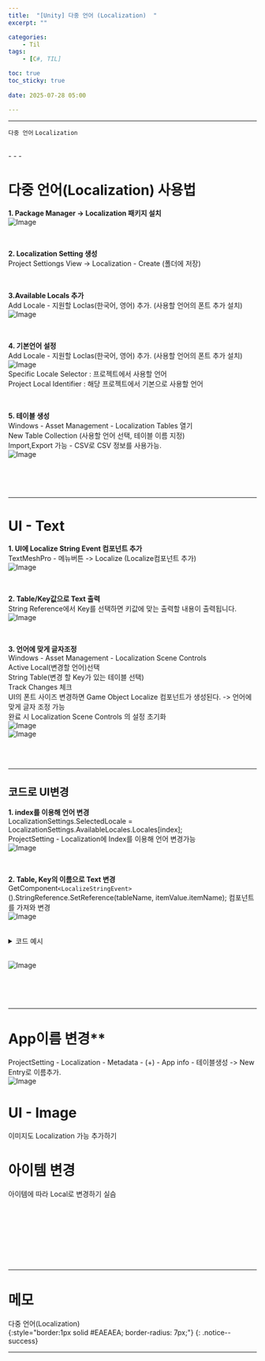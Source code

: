 ```yaml
---
title:  "[Unity] 다중 언어 (Localization)  "
excerpt: ""

categories:
    - Til
tags:
    - [C#, TIL]

toc: true
toc_sticky: true
 
date: 2025-07-28 05:00

---
```

- - -


`다중 언어` `Localization`

<br>
- - - 


# 다중 언어(Localization) 사용법

**1. Package Manager -> Localization 패키지 설치**  
![Image](https://github.com/levell1/levell1.github.io/blob/main/Image/Localization/local1.png?raw=true)   

<br>

**2. Localization Setting 생성**  
Project Settiongs View -> Localization - Create (폴더에 저장)  

<br>

**3.Available Locals 추가**  
Add Locale - 지원할 Loclas(한국어, 영어) 추가. (사용할 언어의 폰트 추가 설치)   
![Image](https://github.com/levell1/levell1.github.io/blob/main/Image/Localization/local2.png?raw=true)  

<br>

**4. 기본언어 설정**  
Add Locale - 지원할 Loclas(한국어, 영어) 추가. (사용할 언어의 폰트 추가 설치)  
![Image](https://github.com/levell1/levell1.github.io/blob/main/Image/Localization/local3.png?raw=true)   
Specific Locale Selector : 프로젝트에서 사용할 언어  
Project Local Identifier : 해당 프로젝트에서 기본으로 사용할 언어

<br>

**5. 테이블 생성**  
Windows - Asset Management - Localization Tables 열기  
New Table Collection (사용할 언어 선택, 테이블 이름 지정)  
Import,Export 가능 - CSV로 CSV 정보를 사용가능.  
![Image](https://github.com/levell1/levell1.github.io/blob/main/Image/Localization/local4.png?raw=true)   
   


<br><br><br>
- - - 

# UI - Text

**1. UI에 Localize String Event 컴포넌트 추가**  
TextMeshPro - 메뉴버튼 -> Localize (Localize컴포넌트 추가)  
![Image](https://github.com/levell1/levell1.github.io/blob/main/Image/Localization/local5.png?raw=true)  

<br>

**2. Table/Key값으로  Text 출력**  
String Reference에서 Key를 선택하면 키값에 맞는 출력할 내용이 출력됩니다.  
![Image](https://github.com/levell1/levell1.github.io/blob/main/Image/Localization/local6.png?raw=true)  

<br>

**3. 언어에 맞게 글자조정**  
Windows - Asset Management - Localization Scene Controls  
Active Local(변경할 언어)선택  
String Table(변경 할 Key가 있는 테이블 선택)  
Track Changes 체크  
UI의 폰트 사이즈 변경하면 Game Object Localize 컴포넌트가 생성된다. -> 언어에 맞게 글자 조정 가능  
완료 시 Localization Scene Controls 의 설정 초기화  
![Image](https://github.com/levell1/levell1.github.io/blob/main/Image/Localization/local11.png?raw=true)  
![Image](https://github.com/levell1/levell1.github.io/blob/main/Image/Localization/local12.png?raw=true)  

<br><br>
- - - 

## 코드로 UI변경

**1. index를 이용해 언어 변경**  
LocalizationSettings.SelectedLocale = LocalizationSettings.AvailableLocales.Locales[index];  
ProjectSetting - Localization에 Index를 이용해 언어 변경가능  
![Image](https://github.com/levell1/levell1.github.io/blob/main/Image/Localization/local7.png?raw=true)  

<br>

**2. Table, Key의 이름으로 Text 변경**  
GetComponent`<LocalizeStringEvent>`().StringReference.SetReference(tableName, itemValue.itemName);
컴포넌트를 가져와 변경  
![Image](https://github.com/levell1/levell1.github.io/blob/main/Image/Localization/local8.png?raw=true)  

<br>

<details>
<summary>코드 예시</summary>
<div class="notice--primary" markdown="1"> 

```c# 
// 언어 토글
void OnClickLocalChangeButton()
{
    var locales = LocalizationSettings.AvailableLocales.Locales;
    LocalizationSettings.SelectedLocale =
        LocalizationSettings.SelectedLocale == locales[0] ? locales[1] : locales[0];
}


public void LocalizeTextString(string tableName, string keyName)
{
    GetText((int)Texts.LoadingText).GetComponent<LocalizeStringEvent>().StringReference
        .SetReference(tableName, keyName);
}

// TestTable - Test key 로 출력
void OnClickChangeTestButton()
{
    LocalizeTextString("TestTable", "Test_Key");
}

// TestTable - Loading key 로 출력
void OnClickChangeLoadingButton()
{
    LocalizeTextString("TestTable", "Loading_Key");
}
```
</div>
</details>

<br>

![Image](https://github.com/levell1/levell1.github.io/blob/main/Image/Localization/local9.png?raw=true)  

<br><br><br>
- - - 

# App이름 변경**  
ProjectSetting - Localization - Metadata - (+) - App info - 테이블생성 -> New Entry로 이름추가.  
![Image](https://github.com/levell1/levell1.github.io/blob/main/Image/Localization/local10.png?raw=true)  


# UI - Image
이미지도 Localization 가능 추가하기 

# 아이템 변경
아이템에 따라 Local로 변경하기 실슴


<br>

<br><br><br><br><br>
- - - 


# 메모
다중 언어(Localization)  
{:style="border:1px solid #EAEAEA; border-radius: 7px;"}
{: .notice--success}  

- - -